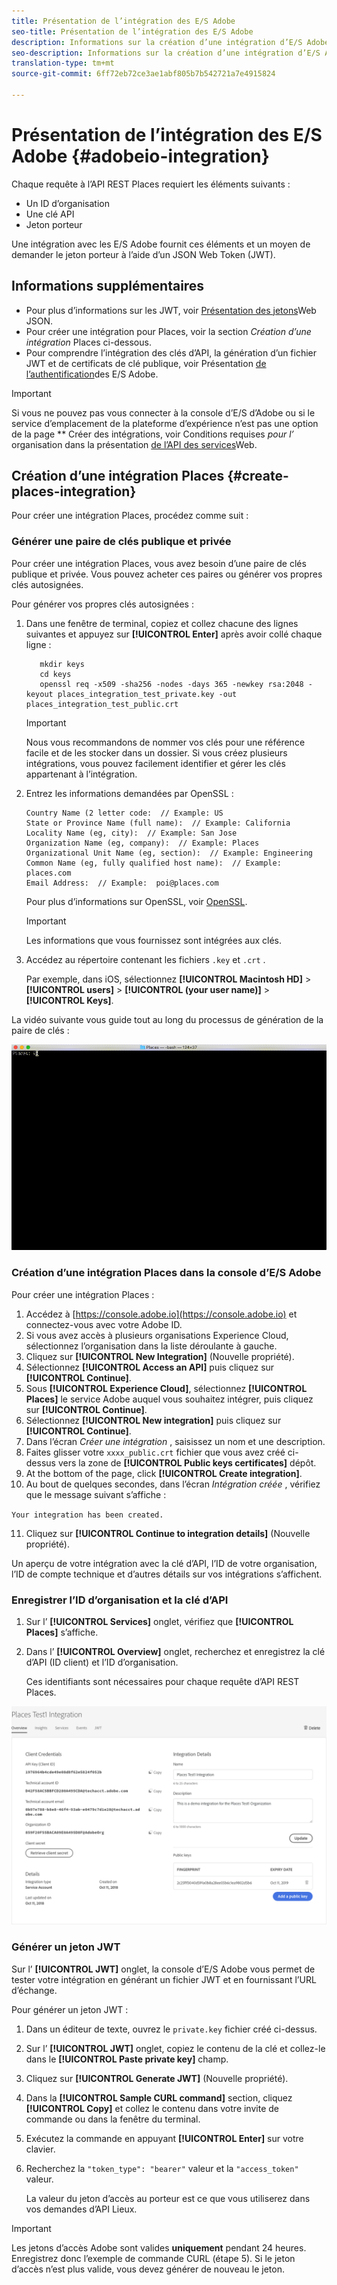 ```yaml
---
title: Présentation de l’intégration des E/S Adobe
seo-title: Présentation de l’intégration des E/S Adobe
description: Informations sur la création d’une intégration d’E/S Adobe.
seo-description: Informations sur la création d’une intégration d’E/S Adobe.
translation-type: tm+mt
source-git-commit: 6ff72eb72ce3ae1abf805b7b542721a7e4915824

---
```



# Présentation de l’intégration des E/S Adobe {#adobeio-integration}

Chaque requête à l’API REST Places requiert les éléments suivants :

* Un ID d’organisation
* Une clé API
* Jeton porteur

Une intégration avec les E/S Adobe fournit ces éléments et un moyen de demander le jeton porteur à l’aide d’un JSON Web Token (JWT).

## Informations supplémentaires

* Pour plus d’informations sur les JWT, voir [Présentation des jetons](https://jwt.io/introduction/)Web JSON.
* Pour créer une intégration pour Places, voir la section *Création d’une intégration* Places ci-dessous.
* Pour comprendre l’intégration des clés d’API, la génération d’un fichier JWT et de certificats de clé publique, voir Présentation [de l’authentification](https://www.adobe.io/apis/cloudplatform/console/authentication/gettingstarted.html)des E/S Adobe.

>[!IMPORTANT]
>
>Si vous ne pouvez pas vous connecter à la console d’E/S d’Adobe ou si le service d’emplacement de la plateforme d’expérience n’est pas une option de la page ** Créer des intégrations, voir Conditions requises *pour l’* organisation dans la présentation [de l’API des services](/help/web-service-api/places-web-services.md)Web.

## Création d’une intégration Places {#create-places-integration}

Pour créer une intégration Places, procédez comme suit :

### Générer une paire de clés publique et privée

Pour créer une intégration Places, vous avez besoin d’une paire de clés publique et privée. Vous pouvez acheter ces paires ou générer vos propres clés autosignées.

Pour générer vos propres clés autosignées :

1. Dans une fenêtre de terminal, copiez et collez chacune des lignes suivantes et appuyez sur **[!UICONTROL Enter]** après avoir collé chaque ligne :

   ```text
      mkdir keys
      cd keys
      openssl req -x509 -sha256 -nodes -days 365 -newkey rsa:2048 -keyout places_integration_test_private.key -out    places_integration_test_public.crt
   ```

   >[!IMPORTANT]
   >
   >Nous vous recommandons de nommer vos clés pour une référence facile et de les stocker dans un dossier. Si vous créez plusieurs intégrations, vous pouvez facilement identifier et gérer les clés appartenant à l’intégration.

2. Entrez les informations demandées par OpenSSL :

   ```text
   Country Name (2 letter code:  // Example: US
   State or Province Name (full name):  // Example: California
   Locality Name (eg, city):  // Example: San Jose
   Organization Name (eg, company):  // Example: Places
   Organizational Unit Name (eg, section):  // Example: Engineering
   Common Name (eg, fully qualified host name):  // Example: places.com
   Email Address:  // Example:  poi@places.com
   ```

   Pour plus d’informations sur OpenSSL, voir [OpenSSL](https://www.openssl.org/).

   >[!IMPORTANT]
   >
   >Les informations que vous fournissez sont intégrées aux clés.

3. Accédez au répertoire contenant les fichiers `.key` et `.crt` .

   Par exemple, dans iOS, sélectionnez **[!UICONTROL Macintosh HD]** &gt; **[!UICONTROL users]** &gt; **[!UICONTROL (your user name)]** &gt; **[!UICONTROL Keys]**.

La vidéo suivante vous guide tout au long du processus de génération de la paire de clés :

![](/help/assets/places_integration_video.gif)

### Création d’une intégration Places dans la console d’E/S Adobe

Pour créer une intégration Places :

1. Accédez à [https://console.adobe.io](https://console.adobe.io) et connectez-vous avec votre Adobe ID.
2. Si vous avez accès à plusieurs organisations Experience Cloud, sélectionnez l’organisation dans la liste déroulante à gauche.
3. Cliquez sur **[!UICONTROL New Integration]** (Nouvelle propriété).
4. Sélectionnez **[!UICONTROL Access an API]** puis cliquez sur **[!UICONTROL Continue]**.
5. Sous **[!UICONTROL Experience Cloud]**, sélectionnez **[!UICONTROL Places]** le service Adobe auquel vous souhaitez intégrer, puis cliquez sur **[!UICONTROL Continue]**.
6. Sélectionnez **[!UICONTROL New integration]** puis cliquez sur **[!UICONTROL Continue]**.
7. Dans l’écran *Créer une intégration* , saisissez un nom et une description.
8. Faites glisser votre `xxxx_public.crt` fichier que vous avez créé ci-dessus vers la zone de **[!UICONTROL Public keys certificates]** dépôt.
9. At the bottom of the page, click **[!UICONTROL Create integration]**.
10. Au bout de quelques secondes, dans l’écran *Intégration créée* , vérifiez que le message suivant s’affiche :

   `Your integration has been created.`

11. Cliquez sur **[!UICONTROL Continue to integration details]** (Nouvelle propriété).

   Un aperçu de votre intégration avec la clé d’API, l’ID de votre organisation, l’ID de compte technique et d’autres détails sur vos intégrations s’affichent.

### Enregistrer l’ID d’organisation et la clé d’API

1. Sur l’ **[!UICONTROL Services]** onglet, vérifiez que **[!UICONTROL Places]** s’affiche.
2. Dans l’ **[!UICONTROL Overview]** onglet, recherchez et enregistrez la clé d’API (ID client) et l’ID d’organisation.

   Ces identifiants sont nécessaires pour chaque requête d’API REST Places.

![](/help/assets/places_orgid_api-key.png)

### Générer un jeton JWT

Sur l’ **[!UICONTROL JWT]** onglet, la console d’E/S Adobe vous permet de tester votre intégration en générant un fichier JWT et en fournissant l’URL d’échange.

Pour générer un jeton JWT :

1. Dans un éditeur de texte, ouvrez le `private.key` fichier créé ci-dessus.
2. Sur l’ **[!UICONTROL JWT]** onglet, copiez le contenu de la clé et collez-le dans le **[!UICONTROL Paste private key]** champ.
3. Cliquez sur **[!UICONTROL Generate JWT]** (Nouvelle propriété).
4. Dans la **[!UICONTROL Sample CURL command]** section, cliquez **[!UICONTROL Copy]** et collez le contenu dans votre invite de commande ou dans la fenêtre du terminal.
5. Exécutez la commande en appuyant **[!UICONTROL Enter]** sur votre clavier.
6. Recherchez la `"token_type": "bearer"` valeur et la `"access_token"` valeur.

   La valeur du jeton d’accès au porteur est ce que vous utiliserez dans vos demandes d’API Lieux.

>[!IMPORTANT]
>
>Les jetons d’accès Adobe sont valides **uniquement** pendant 24 heures. Enregistrez donc l’exemple de commande CURL (étape 5). Si le jeton d’accès n’est plus valide, vous devez générer de nouveau le jeton.

